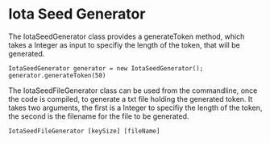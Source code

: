# Iota Seed Generator

The IotaSeedGenerator class provides a generateToken method, which takes a Integer as input to specifiy the length of the token, that will be generated.

```
IotaSeedGenerator generator = new IotaSeedGenerator();
generator.generateToken(50)
```

The IotaSeedFileGenerator class can be used from the commandline, once the code is compiled, to generate a txt file holding the generated token. It takes two arguments, the first is a Integer to specifiy the length of the token, the second is the filename for the file to be generated.

```
IotaSeedFileGenerator [keySize] [fileName]
```
